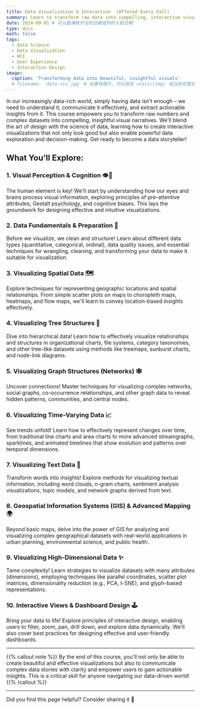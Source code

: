 ```yaml
---
title: Data Visualization & Interaction  (Offered Every Fall)
summary: Learn to transform raw data into compelling, interactive visual narratives that drive insights.
date: 2024-09-01 # 可以是课程开设的日期或你的入职日期
type: docs
math: false
tags:
  - Data Science
  - Data Visualization
  - HCI
  - User Experience
  - Interaction Design
image:
  caption: 'Transforming data into beautiful, insightful visuals'
  # filename: 'data-vis.jpg' # 如果有图片，可以放在 static/img/ 或当前页面文件夹下
---
```


In our increasingly data-rich world, simply having data isn't enough – we need to understand it, communicate it effectively, and extract actionable insights from it. This course empowers you to transform raw numbers and complex datasets into compelling, insightful visual narratives. We'll blend the art of design with the science of data, learning how to create interactive visualizations that not only look good but also enable powerful data exploration and decision-making. Get ready to become a data storyteller!

## What You'll Explore:

### 1. Visual Perception & Cognition 👁️🧠
The human element is key! We'll start by understanding how our eyes and brains process visual information, exploring principles of pre-attentive attributes, Gestalt psychology, and cognitive biases. This lays the groundwork for designing effective and intuitive visualizations.

### 2. Data Fundamentals & Preparation 🧹
Before we visualize, we clean and structure! Learn about different data types (quantitative, categorical, ordinal), data quality issues, and essential techniques for wrangling, cleaning, and transforming your data to make it suitable for visualization.

### 3. Visualizing Spatial Data 🗺️
Explore techniques for representing geographic locations and spatial relationships. From simple scatter plots on maps to choropleth maps, heatmaps, and flow maps, we'll learn to convey location-based insights effectively.

### 4. Visualizing Tree Structures 🌲
Dive into hierarchical data! Learn how to effectively visualize relationships and structures in organizational charts, file systems, category taxonomies, and other tree-like datasets using methods like treemaps, sunburst charts, and node-link diagrams.

### 5. Visualizing Graph Structures (Networks) 🕸️
Uncover connections! Master techniques for visualizing complex networks, social graphs, co-occurrence relationships, and other graph data to reveal hidden patterns, communities, and central nodes.

### 6. Visualizing Time-Varying Data 📈
See trends unfold! Learn how to effectively represent changes over time, from traditional line charts and area charts to more advanced streamgraphs, sparklines, and animated timelines that show evolution and patterns over temporal dimensions.

### 7. Visualizing Text Data 💬
Transform words into insights! Explore methods for visualizing textual information, including word clouds, n-gram charts, sentiment analysis visualizations, topic models, and network graphs derived from text.

### 8. Geospatial Information Systems (GIS) & Advanced Mapping 🌍
Beyond basic maps, delve into the power of GIS for analyzing and visualizing complex geographical datasets with real-world applications in urban planning, environmental science, and public health.

### 9. Visualizing High-Dimensional Data ✨
Tame complexity! Learn strategies to visualize datasets with many attributes (dimensions), employing techniques like parallel coordinates, scatter plot matrices, dimensionality reduction (e.g., PCA, t-SNE), and glyph-based representations.

### 10. Interactive Views & Dashboard Design 🕹️
Bring your data to life! Explore principles of interactive design, enabling users to filter, zoom, pan, drill down, and explore data dynamically. We'll also cover best practices for designing effective and user-friendly dashboards.

---

{{% callout note %}}
By the end of this course, you'll not only be able to create beautiful and effective visualizations but also to communicate complex data stories with clarity and empower users to gain actionable insights. This is a critical skill for anyone navigating our data-driven world!
{{% /callout %}}

---
Did you find this page helpful? Consider sharing it 🙌